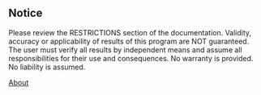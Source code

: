 ## Notice

Please review the  RESTRICTIONS  section of the documentation.
Validity, accuracy or applicability of results of this program are NOT guaranteed.
The user must verify all results by independent means and assume all responsibilities for their use and consequences.
No warranty is provided.  No liability is assumed.   
   
[About](/docs/About)
